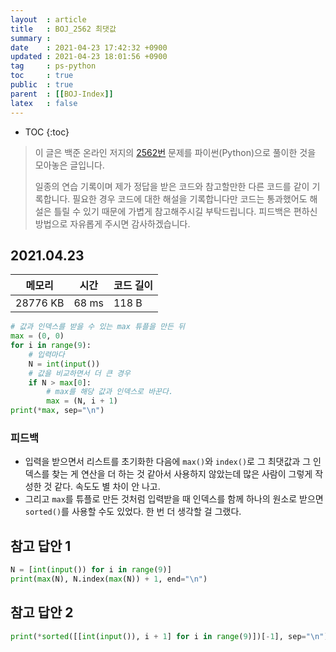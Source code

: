 ```yaml
---
layout  : article
title   : BOJ_2562 최댓값
summary : 
date    : 2021-04-23 17:42:32 +0900
updated : 2021-04-23 18:01:56 +0900
tag     : ps-python
toc     : true
public  : true
parent  : [[BOJ-Index]]
latex   : false
---
```

* TOC
{:toc}

> 이 글은 백준 온라인 저지의 [2562번](https://www.acmicpc.net/problem/2562) 문제를 파이썬(Python)으로 풀이한 것을 모아놓은 글입니다.
>
> 일종의 연습 기록이며 제가 정답을 받은 코드와 참고할만한 다른 코드를 같이 기록합니다. 필요한 경우 코드에 대한 해설을 기록합니다만 코드는 통과했어도 해설은 틀릴 수 있기 때문에 가볍게 참고해주시길 부탁드립니다. 피드백은 편하신 방법으로 자유롭게 주시면 감사하겠습니다.

## 2021.04.23

| 메모리    | 시간  | 코드 길이 |
| --------- | ----- | --------- |
| 28776 KB  | 68 ms | 118 B     |

```python
# 값과 인덱스를 받을 수 있는 max 튜플을 만든 뒤
max = (0, 0)
for i in range(9):
    # 입력마다
    N = int(input())
    # 값을 비교하면서 더 큰 경우
    if N > max[0]:
        # max를 해당 값과 인덱스로 바꾼다.
        max = (N, i + 1)
print(*max, sep="\n")
```

### 피드백

* 입력을 받으면서 리스트를 초기화한 다음에 `max()`와 `index()`로 그 최댓값과 그 인덱스를 찾는 게 연산을 더 하는 것 같아서 사용하지 않았는데 많은 사람이 그렇게 작성한 것 같다. 속도도 별 차이 안 나고.
* 그리고 `max`를 튜플로 만든 것처럼 입력받을 때 인덱스를 함께 하나의 원소로 받으면 `sorted()`를 사용할 수도 있었다. 한 번 더 생각할 걸 그랬다.

## 참고 답안 1

```python
N = [int(input()) for i in range(9)]
print(max(N), N.index(max(N)) + 1, end="\n")
```

## 참고 답안 2

```python
print(*sorted([[int(input()), i + 1] for i in range(9)])[-1], sep="\n")
```
